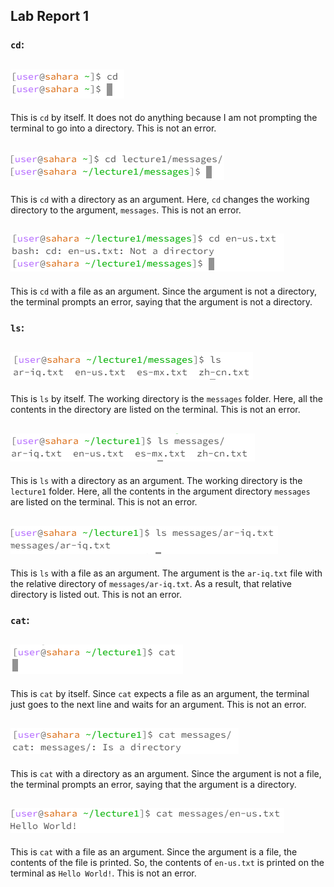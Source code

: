 ## **Lab Report 1**

### `cd`:

![Image](Capture.PNG)
---
This is `cd` by itself. It does not do anything because I am not prompting the terminal to go into a directory. This is not an error.

![Image](Capture1.PNG)
---
This is `cd` with a directory as an argument. Here, `cd` changes the working directory to the argument, `messages`. This is not an error.

![Image](Capture2.PNG)
---
This is `cd` with a file as an argument. Since the argument is not a directory, the terminal prompts an error, saying that the argument is not a directory.

### `ls`:

![Image](Capture3.PNG)
---
This is `ls` by itself. The working directory is the `messages` folder. Here, all the contents in the directory are listed on the terminal. This is not an error.

![Image](Capture4.PNG)
---
This is `ls` with a directory as an argument. The working directory is the `lecture1` folder. Here, all the contents in the argument directory `messages` are listed on the terminal. This is not an error.

![Image](Capture5.PNG)
---
This is `ls` with a file as an argument. The argument is the `ar-iq.txt` file with the relative directory of `messages/ar-iq.txt`. As a result, that relative directory is listed out. This is not an error.

### `cat`:

![Image](Capture6.PNG)
---
This is `cat` by itself. Since `cat` expects a file as an argument, the terminal just goes to the next line and waits for an argument. This is not an error.

![Image](Capture7.PNG)
---
This is `cat` with a directory as an argument. Since the argument is not a file, the terminal prompts an error, saying that the argument is a directory.

![Image](Capture8.PNG)
---
This is `cat` with a file as an argument. Since the argument is a file, the contents of the file is printed. So, the contents of `en-us.txt` is printed on the terminal as `Hello World!`. This is not an error.


